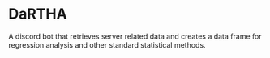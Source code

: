 # DaRTHA
A discord bot that retrieves server related data and creates a data frame for regression analysis and other standard statistical methods.

